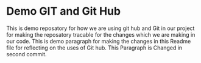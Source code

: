 # Demo GIT and Git Hub 

This is demo reposatory for how we are using git hub and Git in our project for making the reposatory tracable for the changes which we are making in our code.
This is demo paragraph for making the changes in this Readme file for reflecting on the uses of Git hub.
This Paragraph is Changed in second commit.
